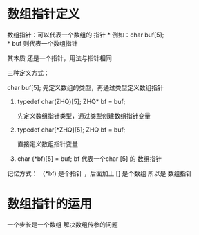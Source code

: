 # 数组指针定义

数组指针：可以代表一个数组的 指针
    * 例如：char buf[5];  
    * buf 则代表一个数组指针

其本质 还是一个指针，用法与指针相同    

三种定义方式：


char buf[5];
   先定义数组的类型，再通过类型定义数组指针
1. typedef char(ZHQ)[5];
    ZHQ* bf = buf; 
    
   先定义数组指针类型，通过类型创建数组指针变量
2. typedef char[*ZHQ][5];
    ZHQ bf = buf;
    
   直接定义数组指针变量
3. char (*bf)[5] = buf;
    bf 代表一个char [5] 的 数组指针
    
记忆方式： （*bf) 是个指针 ，后面加上 [] 是个数组
所以是 数组指针

#  数组指针的运用

一个步长是一个数组
解决数组传参的问题